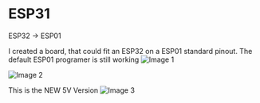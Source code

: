 # ESP31
ESP32 -> ESP01

I created a board, that could fit an ESP32 on a ESP01 standard pinout. The default ESP01 programer is still working
![Image 1](https://github.com/theBrutzler/ESP31/blob/main/IMG_20211005_171818_383.jpg)


![Image 2](https://github.com/theBrutzler/ESP31/blob/main/IMG_20211005_171833_967.jpg)

This is the NEW 5V Version
![Image 3](https://github.com/theBrutzler/ESP31/blob/main/V3_3D_Model_RayTrace.PNG)
